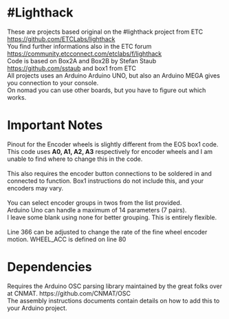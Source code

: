 <h1>#Lighthack</h1>

These are projects based original on the #lighthack project from ETC https://github.com/ETCLabs/lighthack<br>
You find further informations also in the ETC forum https://community.etcconnect.com/etclabs/f/lighthack<br>
Code is based on Box2A and Box2B by Stefan Staub https://github.com/sstaub and box1 from ETC<br>
All projects uses an Arduino Arduino UNO, but also an Arduino MEGA gives you connection to your console. <br>
On nomad you can use other boards, but you have to figure out which works.

<h1>Important Notes</h1>
Pinout for the Encoder wheels is slightly different from the EOS box1 code. <br>
This code uses <b>A0, A1, A2, A3</b> respectively for encoder wheels and I am unable to find where to change this in the code.
<br><br>
This also requires the encoder button connections to be soldered in and connected to function. Box1 instructions do not include this, and your encoders may vary.
<br><br>
You can select encoder groups in twos from the list provided. <br>
Arduino Uno can handle a maximum of 14 parameters (7 pairs). <br>
I leave some blank using none for better grouping. This is entirely flexible. 
<br><br>
Line 366 can be adjusted to change the rate of the fine wheel encoder motion. WHEEL_ACC is defined on line 80

<h1>Dependencies</h1>
Requires the Arduino OSC parsing library maintained by the great folks over at CNMAT. https://github.com/CNMAT/OSC<br>
The assembly instructions documents contain details on how to add this to your Arduino project.

